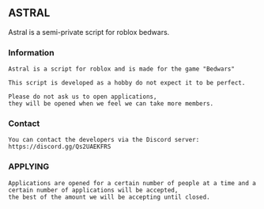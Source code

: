 ## ASTRAL

Astral is a semi-private script for roblox bedwars.


### Information

```
Astral is a script for roblox and is made for the game "Bedwars"

This script is developed as a hobby do not expect it to be perfect.

Please do not ask us to open applications,
they will be opened when we feel we can take more members.
```

### Contact

```
You can contact the developers via the Discord server: https://discord.gg/Qs2UAEKFRS
```

### APPLYING

```
Applications are opened for a certain number of people at a time and a
certain number of applications will be accepted,
the best of the amount we will be accepting until closed.
```
